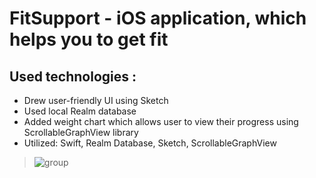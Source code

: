 # FitSupport - iOS application, which helps you to get fit

## Used technologies :
* Drew user-friendly UI using Sketch
* Used local Realm database
* Added weight chart which allows user to view their progress using ScrollableGraphView library
* Utilized: Swift, Realm Database, Sketch, ScrollableGraphView

> ![group](https://user-images.githubusercontent.com/31764630/52958555-80402100-33be-11e9-9e26-37544223de78.png)

